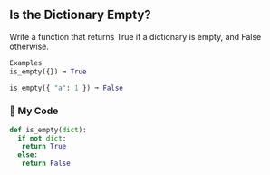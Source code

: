 ## Is the Dictionary Empty?
Write a function that returns True if a dictionary is empty, and False otherwise.
```python
Examples
is_empty({}) ➞ True

is_empty({ "a": 1 }) ➞ False
```
### :candy: My Code
```python
def is_empty(dict):
  if not dict:
   return True
  else:
   return False
```
